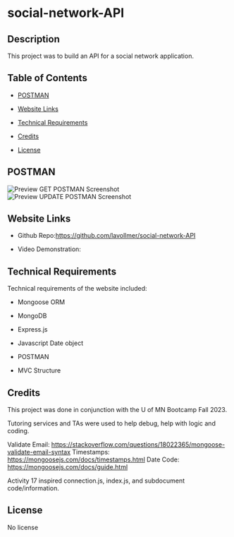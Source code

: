 # social-network-API

## Description

This project was to build an API for a social network application. 

## Table of Contents

- [POSTMAN](#postman)
- [Website Links](#websitelinks)
- [Technical Requirements](#technicalrequirements)
- [Credits](#credits)
- [License](#license)

  <a id="postman"></a>
## POSTMAN

![Preview GET POSTMAN Screenshot]()
![Preview UPDATE POSTMAN Screenshot]()

  <a id="websitelinks"></a>
## Website Links

* Github Repo:https://github.com/lavollmer/social-network-API

* Video Demonstration: 

  <a id="technicalrequirements"></a>
## Technical Requirements
Technical requirements of the website included:
* Mongoose ORM
* MongoDB
* Express.js
* Javascript Date object
* POSTMAN
* MVC Structure


  <a id="credits"></a>
## Credits

This project was done in conjunction with the U of MN Bootcamp Fall 2023.

Tutoring services and TAs were used to help debug, help with logic and coding.

Validate Email: https://stackoverflow.com/questions/18022365/mongoose-validate-email-syntax
Timestamps: https://mongoosejs.com/docs/timestamps.html
Date Code: https://mongoosejs.com/docs/guide.html

Activity 17 inspired connection.js, index.js, and subdocument code/information. 


  <a id="license"></a>

## License
No license